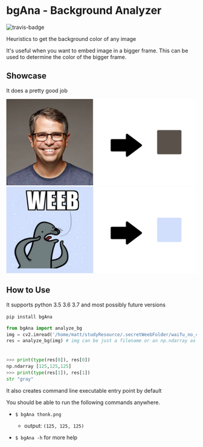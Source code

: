 # bgAna - Background Analyzer
![travis-badge](https://travis-ci.org/Madoshakalaka/bgAna.svg?branch=master)

Heuristics to get the background color of any image

It's useful when you want to embed image in a bigger frame. This can be used to determine the color of the bigger frame.

## Showcase

It does a pretty good job

![showcase1](https://raw.githubusercontent.com/Madoshakalaka/bgAna/master/readme_assets/showcase1.png)
![showcase1](https://raw.githubusercontent.com/Madoshakalaka/bgAna/master/readme_assets/showcase2.png)


## How to Use

It supports python 3.5 3.6 3.7 and most possibly future versions

`pip install bgAna`

```python
from bgAna import analyze_bg
img = cv2.imread('/home/matt/studyResource/.secretWeebFolder/waifu_no_435.jpg')
res = analyze_bg(img) # img can be just a filename or an np.ndarray as shown here. caution: color is in BGR


>>> print(type(res[0]), res[0])
np.ndarray [125,125,125]
>>> print(type(res[1]), res[1])
str "gray"

```

It also creates command line executable entry point by default

You should be able to run the following commands anywhere.

- `$ bgAna thonk.png`
    - output: `(125, 125, 125)`

- `$ bgAna -h` for more help

